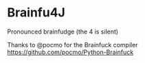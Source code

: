 # Brainfu4J
Pronounced brainfudge (the 4 is silent)

Thanks to @pocmo for the Brainfuck compiler
https://github.com/pocmo/Python-Brainfuck
